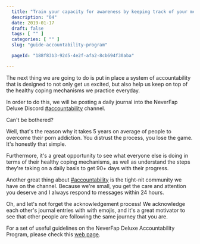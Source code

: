 ```yaml
---
  title: "Train your capacity for awareness by keeping track of your mental health progress"
  description: "04"
  date: 2019-01-17
  draft: false
  tags: [ "" ]
  categories: [ "" ]
  slug: "guide-accountability-program"

  pageId: "188f83b3-92d5-4e2f-afa2-8cb694f30aba"

---
```


The next thing we are going to do is put in place a system of accountability that is designed to not only get us excited, but also help us keep on top of the healthy coping mechanisms we practice everyday.

In order to do this, we will be posting a daily journal into the NeverFap Deluxe Discord <a class="link" href="https://discord.gg/YETRkSj">#accountability</a> channel.

Can't be bothered?

Well, that's the reason why it takes 5 years on average of people to overcome their porn addiction. You distrust the process, you lose the game. It's honestly that simple.

Furthermore, it's a great opportunity to see what everyone else is doing in terms of their healthy coping mechanisms, as well as understand the steps they're taking on a daily basis to get 90+ days with their progress.

Another great thing about <a class="link" href="https://discord.gg/YETRkSj">#accountability</a> is the tight-nit community we have on the channel. Because we're small, you get the care and attention you deserve and I always respond to messages within 24 hours.

Oh, and let's not forget the acknowledgement process! We acknowledge each other's journal entries with with emojis, and it's a great motivator to see that other people are following the same journey that you are.

For a set of useful guidelines on the NeverFap Deluxe Accountability Program, please check this <a class="link" href="https://neverfapdeluxe.com/accountability-program">web page</a>.
